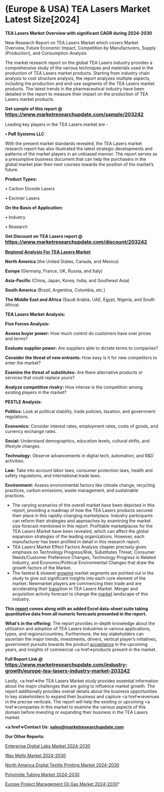 # (Europe & USA) TEA Lasers Market Latest Size[2024]

<strong>TEA Lasers Market Overview with significant CAGR during 2024-2030</strong>

New Research Report on TEA Lasers Market which covers Market Overview, Future Economic Impact, Competition by Manufacturers, Supply (Production), and Consumption Analysis

The market research report on the global TEA Lasers industry provides a comprehensive study of the various techniques and materials used in the production of TEA Lasers market products. Starting from industry chain analysis to cost structure analysis, the report analyzes multiple aspects, including the production and end-use segments of the TEA Lasers market products. The latest trends in the pharmaceutical industry have been detailed in the report to measure their impact on the production of TEA Lasers market products.

<strong>Get sample of this report @ <a href=https://www.marketresearchupdate.com/sample/203242><font size=3 color=#0000ff>https://www.marketresearchupdate.com/sample/203242</font></a></strong>

Leading key players in the TEA Lasers market are -

<strong>• PaR Systems LLC</strong>

With the present market standards revealed, the TEA Lasers market research report has also illustrated the latest strategic developments and patterns of the market players in an unbiased manner. The report serves as a presumptive business document that can help the purchasers in the global market plan their next courses towards the position of the market’s future.

<strong>Product Types:</strong>

• Carbon Dioxide Lasers

• Excimer Lasers

<strong>On the Basis of Application:</strong>

• Industry

• Research

<strong>Get Discount on TEA Lasers report @ <a href=https://www.marketresearchupdate.com/discount/203242><font size=3 color=#0000ff>https://www.marketresearchupdate.com/discount/203242</font></a></strong>

<strong><u><b>Regional Analysis For TEA Lasers Market</b></u></strong>

<strong><b>North America</b></strong> (the United States, Canada, and Mexico)

<strong><b>Europe </b></strong>(Germany, France, UK, Russia, and Italy)

<strong><b>Asia-Pacific</b></strong> (China, Japan, Korea, India, and Southeast Asia)

<strong><b>South America</b></strong> (Brazil, Argentina, Colombia, etc.)

<strong><b>The Middle East and Africa</b></strong> (Saudi Arabia, UAE, Egypt, Nigeria, and South Africa)

<strong>TEA Lasers Market Analysis:</strong>

<strong>Five Forces Analysis:</strong>

<strong>Assess buyer power:</strong> How much control do customers have over prices and terms?

<strong>Evaluate supplier power:</strong> Are suppliers able to dictate terms to companies?

<strong>Consider the threat of new entrants:</strong> How easy is it for new competitors to enter the market?

<strong>Examine the threat of substitutes:</strong> Are there alternative products or services that could replace yours?

<strong>Analyze competitive rivalry:</strong> How intense is the competition among existing players in the market?

<strong>PESTLE Analysis:</strong>

<strong>Politics:</strong> Look at political stability, trade policies, taxation, and government regulations.

<strong>Economics:</strong> Consider interest rates, employment rates, costs of goods, and currency exchange rates.

<strong>Social:</strong> Understand demographics, education levels, cultural shifts, and lifestyle changes.

<strong>Technology:</strong> Observe advancements in digital tech, automation, and R&D activities.

<strong>Law:</strong> Take into account labor laws, consumer protection laws, health and safety regulations, and international trade laws.

<strong>Environment:</strong> Assess environmental factors like climate change, recycling practices, carbon emissions, waste management, and sustainable practices.

<ul>
  <li>The varying scenarios of the overall market have been depicted in this report, providing a roadmap of how the TEA Lasers products secured their place in this rapidly-changing marketplace. Industry participants can reform their strategies and approaches by examining the market size forecast mentioned in this report. Profitable marketplaces for the TEA Lasers Market have been revealed, which can affect the global expansion strategies of the leading organizations. However, each manufacturer has been profiled in detail in this research report.</li>
  <li>TEA Lasers Market Effect Factors Analysis chapter precisely gives emphasis on Technology Progress/Risk, Substitutes Threat, Consumer Needs/Customer Preference Changes, Technology Progress in Related Industry, and Economic/Political Environmental Changes that draw the growth factors of the Market.</li>
  <li>The fastest &amp; slowest <a href=ASDF991299>growing</a> market segments are pointed out in the study to give out significant insights into each core element of the market. Newmarket players are commencing their trade and are accelerating their <a href=>trans</a>ition in TEA Lasers Market. Merger and acquisition activity forecast to change the <a href=>market</a> landscape of this industry.</li>
</ul>
<strong>This <a href=>report</a> comes along with an added Excel data-sheet suite taking quantitative data from all numeric forecasts presented in the report.</strong>

<strong>What’s in the offering:</strong> The report provides in-depth knowledge about the utilization and adoption of TEA Lasers Industries in various applications, types, and regions/countries. Furthermore, the key stakeholders can ascertain the major trends, investments, drivers, vertical player’s initiatives, government pursuits towards the product <a href=ASDF881288>acceptance</a> in the upcoming years, and insights of commercial <a href=>products</a> present in the market.

<strong>Full Report Link @ <a href=https://www.marketresearchupdate.com/industry-growth/europe-tea-lasers-industry-market-203242><font size=3 color=#0000ff>https://www.marketresearchupdate.com/industry-growth/europe-tea-lasers-industry-market-203242</font></a></strong>

Lastly, <a href=>the</a> TEA Lasers Market study provides essential information about the major challenges that are going to influence market growth. The report additionally provides overall details about the business opportunities to key stakeholders to expand their business and capture <a href=>revenues</a> in the precise verticals. The report will help the existing or upcoming <a href=>companies</a> in this market to examine the various aspects of this domain before investing or expanding their business in the TEA Lasers market.

<strong><a href=><strong>Contact Us:</strong></a></strong>
<strong>sales@marketresearchupdate.com</strong>

<strong>Our Other Reports:</strong>

<a href=https://www.linkedin.com/pulse/enterprise-digital-labs-market-current-business>Enterprise Digital Labs Market 2024-2030</a>

<a href=https://www.linkedin.com/pulse/wax-melts-market-analysis-segment-region-growth>Wax Melts Market 2024-2030</a>

<a href=https://www.linkedin.com/pulse/north-america-digital-textile-printing-market-1f>North America Digital Textile Printing Market 2024-2030</a>

<a href=https://www.linkedin.com/pulse/polyimide-tubing-market-statistics-report-c44vf/>Polyimide Tubing Market 2024-2030</a>

<a href=https://www.linkedin.com/pulse/europe-project-management-oil-gas-market-krymf/>Europe Project Management Oil Gas Market 2024-2030</a>"
